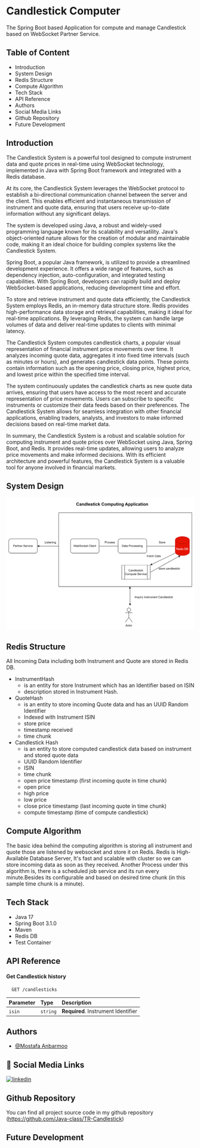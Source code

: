 # Candlestick Computer

The Spring Boot based Application for compute and manage Candlestick based on WebSocket Partner Service.

## Table of Content

- Introduction
- System Design
- Redis Structure
- Compute Algorithm
- Tech Stack
- API Reference
- Authors
- Social Media Links
- Github Repository
- Future Development

## Introduction

The Candlestick System is a powerful tool designed to compute instrument data and quote prices in real-time using
WebSocket technology, implemented in Java with Spring Boot framework and integrated with a Redis database.

At its core, the Candlestick System leverages the WebSocket protocol to establish a bi-directional communication channel
between the server and the client. This enables efficient and instantaneous transmission of instrument and quote data,
ensuring that users receive up-to-date information without any significant delays.

The system is developed using Java, a robust and widely-used programming language known for its scalability and
versatility. Java's object-oriented nature allows for the creation of modular and maintainable code, making it an ideal
choice for building complex systems like the Candlestick System.

Spring Boot, a popular Java framework, is utilized to provide a streamlined development experience. It offers a wide
range of features, such as dependency injection, auto-configuration, and integrated testing capabilities. With Spring
Boot, developers can rapidly build and deploy WebSocket-based applications, reducing development time and effort.

To store and retrieve instrument and quote data efficiently, the Candlestick System employs Redis, an in-memory data
structure store. Redis provides high-performance data storage and retrieval capabilities, making it ideal for real-time
applications. By leveraging Redis, the system can handle large volumes of data and deliver real-time updates to clients
with minimal latency.

The Candlestick System computes candlestick charts, a popular visual representation of financial instrument price
movements over time. It analyzes incoming quote data, aggregates it into fixed time intervals (such as minutes or
hours), and generates candlestick data points. These points contain information such as the opening price, closing
price, highest price, and lowest price within the specified time interval.

The system continuously updates the candlestick charts as new quote data arrives, ensuring that users have access to the
most recent and accurate representation of price movements. Users can subscribe to specific instruments or customize
their data feeds based on their preferences. The Candlestick System allows for seamless integration with other financial
applications, enabling traders, analysts, and investors to make informed decisions based on real-time market data.

In summary, the Candlestick System is a robust and scalable solution for computing instrument and quote prices over
WebSocket using Java, Spring Boot, and Redis. It provides real-time updates, allowing users to analyze price movements
and make informed decisions. With its efficient architecture and powerful features, the Candlestick System is a valuable
tool for anyone involved in financial markets.

## System Design

![img.png](img.png)

## Redis Structure

All Incoming Data including both Instrument and Quote are stored in Redis DB.

- InstrumentHash
    - is an entity for store Instrument which has an Identifier based on ISIN
    - description stored in Instrument Hash.
- QuoteHash
    - is an entity to store incoming Quote data and has an UUID Random Identifier
    - Indexed with Instrument ISIN
    - store price
    - timestamp received
    - time chunk
- Candlestick Hash
    - is an entity to store computed candlestick data based on instrument and stored quote data
    - UUID Random Identifier
    - ISIN
    - time chunk
    - open price timestamp (first incoming quote in time chunk)
    - open price
    - high price
    - low price
    - close price timestamp (last incoming quote in time chunk)
    - compute timestamp (time of compute candlestick)

## Compute Algorithm

The basic idea behind the computing algorithm is storing all instrument and quote those are listened by websocket and
store it on Redis.
Redis is High-Available Database Server, It's fast and scalable with cluster so we can store incoming data as soon as
they received.
Another Process under this algorithm is, there is a scheduled job service and its run every minute.Besides its
configurable and based on desired time chunk (in this sample time chunk is a minute).

## Tech Stack

- Java 17
- Spring Boot 3.1.0
- Maven
- Redis DB
- Test Container

## API Reference

#### Get Candlestick history

```http
  GET /candlesticks
```

| Parameter | Type     | Description                         |
|:----------|:---------|:------------------------------------|
| `isin`    | `string` | **Required**. Instrument Identifier |

## Authors

- [@Mostafa Anbarmoo](https://www.github.com/java-class)

## 🔗 Social Media Links

[![linkedin](https://img.shields.io/badge/linkedin-0A66C2?style=for-the-badge&logo=linkedin&logoColor=white)](https://www.linkedin.com/in/mostafa-anbarmoo)

## Github Repository

You can find all project source code in my github repository
(https://github.com/Java-class/TR-Candlestick)

## Future Development